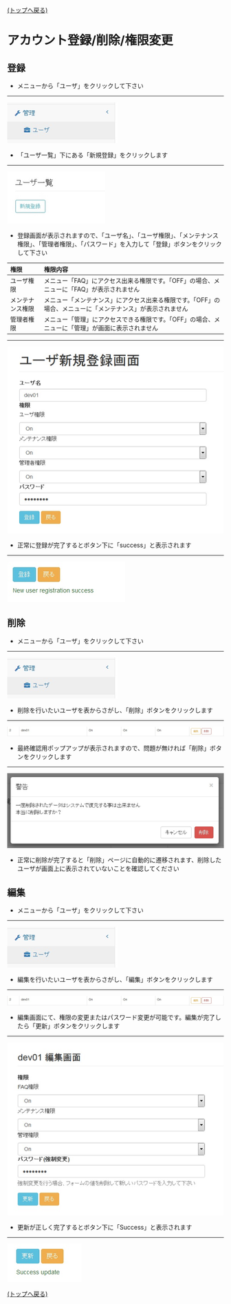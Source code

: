 [(トップへ戻る)](https://github.com/solctatg/FAQService_Manual)
# アカウント登録/削除/権限変更
## 登録
- メニューから「ユーザ」をクリックして下さい

------------------------------------
![1](../img/user/user_01.jpg)

- 「ユーザ一覧」下にある「新規登録」をクリックします

------------------------------------
![2](../img/user/user_02.jpg)

- 登録画面が表示されますので、「ユーザ名」、「ユーザ権限」、「メンテナンス権限」、「管理者権限」、「パスワード」を入力して「登録」ボタンをクリックして下さい

|権限|権限内容|
|:--|:-------|
|ユーザ権限|メニュー「FAQ」にアクセス出来る権限です。「OFF」の場合、メニューに「FAQ」が表示されません|
|メンテナンス権限|メニュー「メンテナンス」にアクセス出来る権限です。「OFF」の場合、メニューに「メンテナンス」が表示されません|
|管理者権限|メニュー「管理」にアクセスできる権限です。「OFF」の場合、メニューに「管理」が画面に表示されません|

------------------------------------
![3](../img/user/user_03.jpg)

- 正常に登録が完了するとボタン下に「success」と表示されます

------------------------------------
![4](../img/user/user_04.jpg)

## 削除
- メニューから「ユーザ」をクリックして下さい

------------------------------------
![1](../img/user/user_01.jpg)

- 削除を行いたいユーザを表からさがし、「削除」ボタンをクリックします

------------------------------------
![5](../img/user/user_05.jpg)

- 最終確認用ポップアップが表示されますので、問題が無ければ「削除」ボタンをクリックします

------------------------------------
![6](../img/user/user_06.jpg)

- 正常に削除が完了すると「削除」ページに自動的に遷移されます、削除したユーザが画面上に表示されていないことを確認してください

## 編集
- メニューから「ユーザ」をクリックして下さい

------------------------------------
![1](../img/user/user_01.jpg)

- 編集を行いたいユーザを表からさがし、「編集」ボタンをクリックします

------------------------------------
![5](../img/user/user_05.jpg)

- 編集画面にて、権限の変更またはパスワード変更が可能です。編集が完了したら「更新」ボタンをクリックします

------------------------------------
![7](../img/user/user_07.jpg)

- 更新が正しく完了するとボタン下に「Success」と表示されます

------------------------------------
![8](../img/user/user_08.jpg)

[(トップへ戻る)](https://github.com/solctatg/FAQService_Manual)